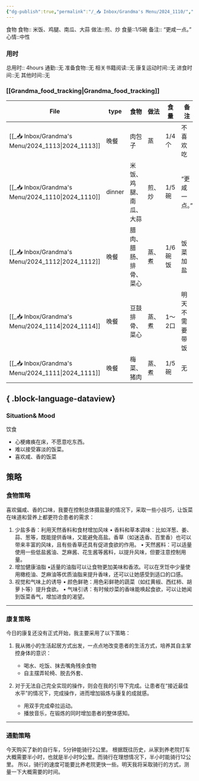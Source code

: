 ```yaml
---
{"dg-publish":true,"permalink":"/_📥 Inbox/Grandma's Menu/2024_1110/","tags":["🍛"]}
---
```


食物
食物:: 米饭、鸡腿、南瓜、大蒜
做法::煎、炒
食量::1/5碗
备注:: “更咸一点。”
心情::中性

### 用时
总用时:: 4hours
通勤::无
准备食物::无
相关书籍阅读::无
康复运动时间::无
进食时间::无
其他时间::无
### [[Grandma_food_tracking\|Grandma_food_tracking]]
| File                                                 | type   | 食物          | 做法  | 食量    | 备注      | 用时  |
| ---------------------------------------------------- | ------ | ----------- | --- | ----- | ------- | --- |
| [[_📥 Inbox/Grandma's Menu/2024_1113\|2024_1113]] | 晚餐     | 肉包子         | 蒸   | 1/4个  | 不喜欢吃    | 无统计 |
| [[_📥 Inbox/Grandma's Menu/2024_1110\|2024_1110]] | dinner | 米饭、鸡腿、南瓜、大蒜 | 煎、炒 | 1/5碗  | “更咸一点。” | 无统计 |
| [[_📥 Inbox/Grandma's Menu/2024_1112\|2024_1112]] | 晚餐     | 腊肉、腊肠、排骨、菜心 | 蒸、煮 | 1/6碗饭 | 饭菜加盐    | 无统计 |
| [[_📥 Inbox/Grandma's Menu/2024_1114\|2024_1114]] | 晚餐     | 豆鼓排骨、菜心     | 蒸、煮 | 1～2口  | 明天不需要带饭 | 无统计 |
| [[_📥 Inbox/Grandma's Menu/2024_1111\|2024_1111]] | 晚餐     | 梅菜、猪肉       | 蒸、煮 | 1/5碗  | 无       | 无统计 |

{ .block-language-dataview}
---
### Situation& Mood
饮食
- 心梗瘫痪在床，不愿意吃东西。
- 难以接受寡淡的饭菜。
- 喜欢咸、香的饭菜
## 策略
### 食物策略
喜欢偏咸、香的口味，我要在控制总体摄盐量的情况下，采取一些小技巧，让饭菜在味道和营养上都更符合患者的需求：

1. 少盐多香：利用天然香料和食材增加风味
	•	香料和草本调味：比如洋葱、姜、蒜、葱等，既能提供香味，又能避免高盐。香草（如迷迭香、百里香）也可以带来丰富的风味，且有些香草还具有促进食欲的作用。
	•	天然酱料：可以适量使用一些低盐酱油、芝麻酱、花生酱等酱料，以提升风味，但要注意控制用量。
2. 增加健康油脂
	•适量的油脂可以让食物更加美味和香浓。可以在烹饪中少量使用橄榄油、芝麻油等优质油脂来提升香味，还可以让她感受到适口的口感。
3. 视觉和气味上的诱导
	•	颜色鲜艳：用色彩鲜艳的蔬菜（如红黄椒、西红柿、胡萝卜等）提升食欲。
	•	气味引诱：有时候炒菜的香味能唤起食欲，可以让她闻到饭菜香气，增加进食的渴望。
---
### 康复策略
今日的康复还没有正式开始，我主要采用了以下策略：
1. 我从微小的生活起居方式出发，一点点地改变患者的生活方式，培养其自主掌控身体的意识：
	- 喝水、吃饭、抹去嘴角残余食物
	- 自主摆弄轮椅、脱去外套、

2. 对于无法自己完全实现的操作，则会在我的引导下完成。让患者在“接近最佳水平”的情况下，完成操作，进而增加锻炼与康复的成就感。
	- 用双手完成牵拉运动。
	- 播放音乐，在锻炼的同时增加患者的整体感知。 
---
### 通勤策略
今天购买了新的自行车，5分钟能骑行2公里。
根据既往历史，从家到养老院打车大概需要半小时，也就是半小时9公里。而骑行在理想情况下，半小时能骑行12公里。
所以，骑行的速度可能要比养老院更快一些。明天我将采取骑行的方式，测量一下大概需要的时间。